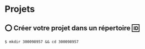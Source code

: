 # Projets 


## :o: Créer votre projet dans un répertoire :id:

```
$ mkdir 300098957 && cd 300098957
```






